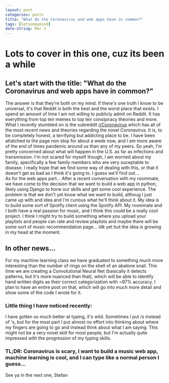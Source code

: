 ```yaml
---
layout: post
categories: posts
title: "What do the Coronavirus and web apps have in common?"
tags: [lotsonmymind]
date-string: Mar 3
---
```

# Lots to cover in this one, cuz its been a while
## Let's start with the title: "What do the Coronavirus and web apps have in common?"
The answer is that they're both on my mind. If there's one truth I know to be universal,
it's that Reddit is both the best and the worst place that exists. I spend an amount of time I am not willing
to publicly admit on Reddit. It has everything from top teir memes to top teir consipiracy theories and more. What I recently stumbled on
is the subreddit <a href="https://reddit.com/r/Coronavirus">r/Coronavirus</a> which has all of the most recent news and theories regarding the
novel Coronavirus. It is, to be completely honest, a terrifying but addicting place to be. I have been attatched to the page non stop for about a
week now, and I am more aware of the end of times pandemic around us than any of my peers. So yeah, I'm pretty concerned about what will happen in
the U.S. as far as infections and transmission. I'm not scared for myself though, I am worried about my family, specifically a few family members who
are very suceptable to disease. I really hope that we find some way of dealing with this, or that it doesn't get as bad as I think it's going to.
I guess we'll find out...
<br/>
As for the web apps part... After a recent conversation with my roommate, we have come to the decision that we want to build a web app in python, likely
using Django to hone our skills and get some cool experience. The problem is that we don't yet know what we want to build, althoug I just came up
with and idea and I'm curious what he'll think about it. My idea is to build some sort of Spotify client using the Spotify API. My roommate and I both have
a real passion for music, and I think this could be a really cool project. I think I might try to build something where you upload your playlists and people
can rate and review playlists and maybe there will be some sort of music recommendation page... Idk yet but the idea is growing in my head at the moment.

## In other news...
For my machine learning class we have graduated to something much more interesting than the number of rings on the shell of an abalone snail.
This time we are creating a Convolutional Neural Net (basically it detects patterns, but it's more nuanced than that), which will be able to identify
hand written digits as their correct categorization with ~97% accuracy. I plan to have an entire post on that, which will go into much more detail and
show some of the code I wrote for it.

### Little thing I have noticed recently:
I have gotten so much better at typing, it's wild. Sometimes I put /s instead of 's, but for the most part I put almost no effort into thinking about where
my fingers are going to go and instead think about what I am saying. This might not be a very novel skill for most people, but I'm actually quite impressed with
the progression of my typing skills.

### TL;DR: Coronavirus is scary, I want to build a music web app, machine learning is cool, and I can type like a normal person I guess...

See ya in the next one,
Stefan
